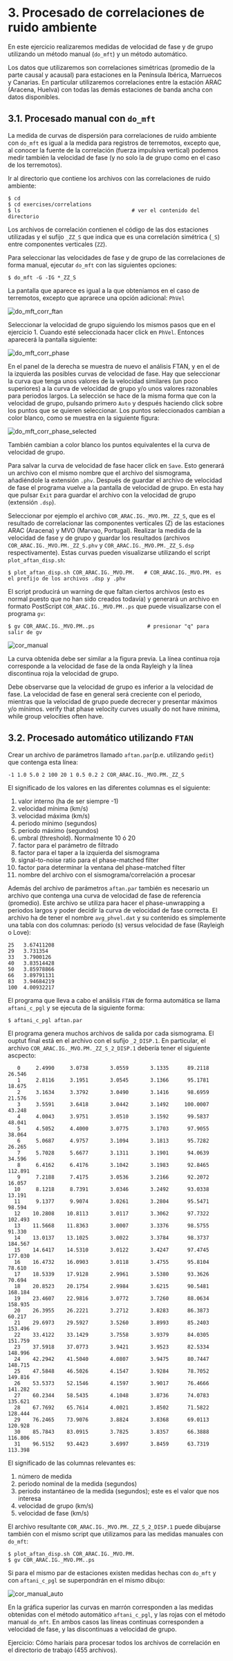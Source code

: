 # 3. Procesado de correlaciones de ruido ambiente

En este ejercicio realizaremos medidas de velocidad de fase y de grupo
utilizando un método manual (`do_mft`) y un método automático.

Los datos que utilizaremos son correlaciones simétricas (promedio de la
parte causal y acausal) para estaciones en la Península Ibérica, Marruecos
y Canarias. En particular utilizaremos correlaciones entre la estación
ARAC (Aracena, Huelva) con todas las demás estaciones de banda ancha
con datos disponibles.

## 3.1. Procesado manual con `do_mft`

La medida de curvas de dispersión para correlaciones de ruido ambiente con
`do_mft` es igual a la medida para registros de terremotos, excepto que,
al conocer la fuente de la correlación (fuerza impulsiva vertical) podemos
medir también la velocidad de fase (y no solo la de grupo como en el caso
de los terremotos).

Ir al directorio que contiene los archivos con las correlaciones de ruido ambiente:

    $ cd 
    $ cd exercises/correlations
    $ ls                                    # ver el contenido del directorio

Los archivos de correlación contienen el código de las dos estaciones utilizadas
y el sufijo `_ZZ_S` que indica que es una correlación simétrica (`_S`) entre
componentes verticales (`ZZ`).

Para seleccionar las velocidades de fase y de grupo de las correlaciones
de forma manual, ejecutar `do_mft` con las siguientes opciones:

    $ do_mft -G -IG *_ZZ_S

La pantalla que aparece es igual a la que obteníamos en el caso de terremotos,
excepto que aprarece una opción adicional: `PhVel`

![do_mft_corr_ftan](do_mft_corr_ftan.png)

Seleccionar la velocidad de grupo siguiendo los mismos pasos que en el ejercicio 1.
Cuando esté seleccionada hacer click en `PhVel`. Entonces aparecerá la pantalla siguiente:

![do_mft_corr_phase](do_mft_corr_phase.png)

En el panel de la derecha se muestra de nuevo el análisis FTAN, y en el de la
izquierda las posibles curvas de velocidad de fase. Hay que seleccionar la curva
que tenga unos valores de la velocidad similares (un poco superiores) a la curva
de velocidad de grupo y/o unos valores razonables para periodos largos.
La selección se hace de la misma forma que con la velocidad de
grupo, pulsando primero `Auto` y después haciendo click sobre los puntos que se
quieren seleccionar. Los puntos seleccionados cambian a color blanco, como se 
muestra en la siguiente figura:

![do_mft_corr_phase_selected](do_mft_corr_phase_selected.png)

También cambian a color blanco los puntos equivalentes el la curva de velocidad
de grupo.

Para salvar la curva de velocidad de fase hacer click en `Save`. Esto generará 
un archivo con el mismo nombre que el archivo del sismograma, añadiéndole la
extensión `.phv`. Después de guardar el archivo de velocidad de fase el programa
vuelve a la pantalla de velocidad de grupo. En esta hay que pulsar `Exit` para
guardar el archivo con la velocidad de grupo (extensión `.dsp`).

Seleccionar por ejemplo el archivo `COR_ARAC.IG._MVO.PM._ZZ_S`, que es el
resultado de correlacionar las componentes verticales (Z) de las estaciones
ARAC (Aracena) y MVO (Marvao, Portugal). Realizar la medida de la velocidad de
fase y de grupo y guardar los resultados (archivos `COR_ARAC.IG._MVO.PM._ZZ_S.phv` y
`COR_ARAC.IG._MVO.PM._ZZ_S.dsp` respectivamente). Estas curvas pueden visualizarse
utilizando el script `plot_aftan_disp.sh`:

    $ plot_aftan_disp.sh COR_ARAC.IG._MVO.PM.   # COR_ARAC.IG._MVO.PM. es el prefijo de los archivos .dsp y .phv

El script producirá un warning de que faltan ciertos archivos (esto es normal puesto que no han sido creados todavía)
y generará un archivo en formato PostScript `COR_ARAC.IG._MVO.PM..ps` que puede visualizarse con el programa `gv`:

    $ gv COR_ARAC.IG._MVO.PM..ps                 # presionar "q" para salir de gv

![cor_manual](cor_manual.png)

La curva obtenida debe ser similar a la figura previa. La línea continua roja corresponde a
la velocidad de fase de la onda Rayleigh y la línea discontinua roja la velocidad de grupo.

Debe observarse que la velocidad de grupo es inferior a la velocidad de fase. La velocidad de
fase en general será creciente con el periodo, mientras que la velocidad de grupo puede 
decrecer y presentar máximos y/o mínimos.
verify that phase velocity curves usually do not have minima, while group
velocities often have.

## 3.2. Procesado automático utilizando `FTAN`

Crear un archivo de parámetros llamado `aftan.par`(p.e. utilizando `gedit`) que contenga esta línea:

    -1 1.0 5.0 2 100 20 1 0.5 0.2 2 COR_ARAC.IG._MVO.PM._ZZ_S

El significado de los valores en las diferentes columnas es el siguiente:

1. valor interno (ha de ser siempre -1)
2. velocidad mínima (km/s)
3. velocidad máxima (km/s)
4. periodo mínimo (segundos)
5. periodo máximo (segundos)
6. umbral (threshold). Normalmente 10 ó 20
7. factor para el parámetro de filtrado
8. factor para el taper a la izquierda del sismograma
9. signal-to-noise ratio para el phase-matched filter
10. factor para determinar la ventana del phase-matched filter
11. nombre del archivo con el sismograma/correlación a procesar

Además del archivo de parámetros `aftan.par` también es necesario un archivo que contenga
una curva de velocidad de fase de referencia (promedio). Este archivo se utiliza para hacer
el phase-unwrapping a periodos largos y poder decidir la curva de velocidad de fase correcta.
El archivo ha de tener el nombre `avg_phvel.dat`
y su contenido es simplemente una tabla con dos columnas:
periodo (s) versus velocidad de fase (Rayleigh o Love):

    25   3.67411208
    29   3.731354
    33   3.7900126
    40   3.83514428
    50   3.85978866
    66   3.89791131
    83   3.94684219
    100  4.00932217

El programa que lleva a cabo el análisis `FTAN` de forma automática se llama `aftani_c_pgl` y se ejecuta
de la siguiente forma:

    $ aftani_c_pgl aftan.par

El programa genera muchos archivos de salida por cada sismograma. El ouptut final está en el archivo
con el sufijo `_2_DISP.1`. En particular, el archivo `COR_ARAC.IG._MVO.PM._ZZ_S_2_DISP.1` debería
tener el siguiente ascpecto:

```
   0     2.4990     3.0738       3.0559       3.1335      89.2118   26.546
   1     2.8116     3.1951       3.0545       3.1366      95.1781   18.675
   2     3.1634     3.3792       3.0490       3.1416      98.6959   21.576
   3     3.5591     3.6418       3.0442       3.1492     100.0007   43.248
   4     4.0043     3.9751       3.0510       3.1592      99.5837   48.041
   5     4.5052     4.4000       3.0775       3.1703      97.9055   38.064
   6     5.0687     4.9757       3.1094       3.1813      95.7282   26.265
   7     5.7028     5.6677       3.1311       3.1901      94.0639   34.596
   8     6.4162     6.4176       3.1042       3.1983      92.8465  112.891
   9     7.2188     7.4175       3.0536       3.2166      92.2072   16.057
  10     8.1218     8.7391       3.0346       3.2492      93.0338   13.191
  11     9.1377     9.9074       3.0261       3.2804      95.5471   98.594
  12    10.2808    10.8113       3.0117       3.3062      97.7322  102.493
  13    11.5668    11.8363       3.0007       3.3376      98.5755   91.330
  14    13.0137    13.1025       3.0022       3.3784      98.3737  184.567
  15    14.6417    14.5310       3.0122       3.4247      97.4745  177.030
  16    16.4732    16.0903       3.0118       3.4755      95.8104   78.610
  17    18.5339    17.9128       2.9961       3.5380      93.3626   70.694
  18    20.8523    20.1754       2.9984       3.6215      90.5481  168.184
  19    23.4607    22.9816       3.0772       3.7260      88.0634  158.935
  20    26.3955    26.2221       3.2712       3.8283      86.3873   60.217
  21    29.6973    29.5927       3.5260       3.8993      85.2403  153.496
  22    33.4122    33.1429       3.7558       3.9379      84.0305  151.759
  23    37.5918    37.0773       3.9421       3.9523      82.5334  148.996
  24    42.2942    41.5040       4.0807       3.9475      80.7447  148.715
  25    47.5848    46.5026       4.1547       3.9284      78.7052  149.816
  26    53.5373    52.1546       4.1597       3.9017      76.4666  141.282
  27    60.2344    58.5435       4.1048       3.8736      74.0783  135.621
  28    67.7692    65.7614       4.0021       3.8502      71.5822  128.444
  29    76.2465    73.9076       3.8824       3.8368      69.0113  120.928
  30    85.7843    83.0915       3.7825       3.8357      66.3888  116.806
  31    96.5152    93.4423       3.6997       3.8459      63.7319  113.398
```

El significado de las columnas relevantes es:

1. número de medida
2. periodo nominal de la medida (segundos)
3. periodo instantáneo de la medida (segundos); este es el valor que nos interesa
4. velocidad de grupo (km/s)
5. velocidad de fase (km/s)

El archivo resultante `COR_ARAC.IG._MVO.PM._ZZ_S_2_DISP.1` puede dibujarse también
con el mismo script que utilizamos para las medidas manuales con `do_mft`:

    $ plot_aftan_disp.sh COR_ARAC.IG._MVO.PM.
    $ gv COR_ARAC.IG._MVO.PM..ps

Si para el mismo par de estaciones existen medidas hechas con `do_mft` y con 
`aftani_c_pgl` se superpondrán en el mismo dibujo:

![cor_manual_auto](cor_manual_auto.png)

En la gráfica superior las curvas en marrón corresponden a las medidas obtenidas
con el método automático `aftani_c_pgl`, y las rojas con el método manual `do_mft`.
En ambos casos las líneas continuas corresponden a velocidad de fase, y las
discontinuas a velocidad de grupo.

Ejercicio: Cómo haríais para procesar todos los archivos de correlación
en el directorio de trabajo (455 archivos).

